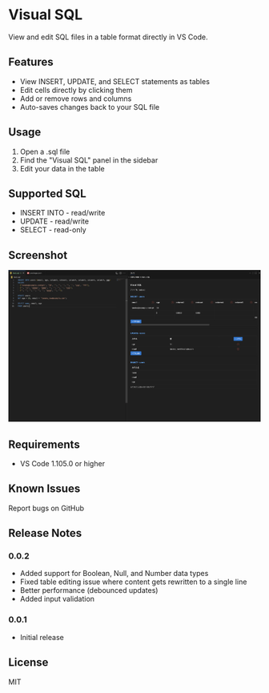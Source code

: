 # Visual SQL

View and edit SQL files in a table format directly in VS Code.

## Features

- View INSERT, UPDATE, and SELECT statements as tables
- Edit cells directly by clicking them
- Add or remove rows and columns
- Auto-saves changes back to your SQL file

## Usage

1. Open a .sql file
2. Find the "Visual SQL" panel in the sidebar
3. Edit your data in the table

## Supported SQL

- INSERT INTO - read/write
- UPDATE - read/write
- SELECT - read-only

## Screenshot

![Feature Screenshot](docs/image.png)

## Requirements

- VS Code 1.105.0 or higher

## Known Issues

Report bugs on GitHub

## Release Notes

### 0.0.2

- Added support for Boolean, Null, and Number data types
- Fixed table editing issue where content gets rewritten to a single line
- Better performance (debounced updates)
- Added input validation

### 0.0.1

- Initial release

## License

MIT